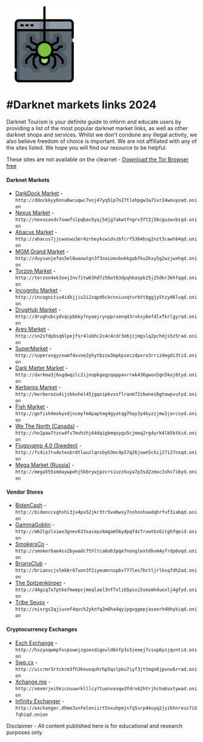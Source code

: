 <img src="logo.png" width="200">

#Darknet markets links 2024
=======================================

  
Darknet Tourism is your definite guide to inform and educate users by providing a list of the most popular darknet market links, as well as other darknet shops and services. Whilst we don't condone any illegal activity, we also believe freedom of choice is important. We are not affiliated with any of the sites listed. We hope you will find our resource to be helpful. 

These sites are not available on the clearnet - [Download the Tor Browser free](https://www.torproject.org/download/) 


#### Darknet Markets

* [DarkDock Market](http://ddockkyy6nna6wcuqwc7unj47yq5ip7n27tlehpgw3a7ivr24wouyoad.onion
) - `http://ddockkyy6nna6wcuqwc7unj47yq5ip7n27tlehpgw3a7ivr24wouyoad.onion
`
* [Nexus Market](http://nexusaxdv7owwfslpqbav5yaj5djg7akwtfngrv3ft3j56cguzwvbiqd.onion
) - `http://nexusaxdv7owwfslpqbav5yaj5djg7akwtfngrv3ft3j56cguzwvbiqd.onion
`
* [Abacus Market](http://abacus7jjcwaswu3er4zrbeykcwidvzbfcrf5364bsg2nzt3cawt64qd.onion) - `http://abacus7jjcwaswu3er4zrbeykcwidvzbfcrf5364bsg2nzt3cawt64qd.onion`
* [MGM Grand Market](http://duysanjefas5el6waowtgn3f3oaiomvbokkgabfku2kxy5g2wzjwxhqd.onion
) - `http://duysanjefas5el6waowtgn3f3oaiomvbokkgabfku2kxy5g2wzjwxhqd.onion
`
* [Torzon Market](http://torzon4ek3oej2nv7itw63hd7z56ot63dpqhbaspk25j25dkr3khfqqd.onion) - `http://torzon4ek3oej2nv7itw63hd7z56ot63dpqhbaspk25j25dkr3khfqqd.onion`
* [Incognito Market](http://incognitiu4idkjjiu2i2zqpd6ckcnxiuxqtvrbttbggjy5tzyd6luqd.onion
) - `http://incognitiu4idkjjiu2i2zqpd6ckcnxiuxqtvrbttbggjy5tzyd6luqd.onion
`
* [DrugHub Market](http://drughubcydvqcpbbky7nyaejrynpprsenq43rvksybefdlxfkrlgyrad.onion
) - `http://drughubcydvqcpbbky7nyaejrynpprsenq43rvksybefdlxfkrlgyrad.onion
`
* [Ares Market](http://sn2sfdpbsq6lpejfsr4lubhc2c4c4cdr3e6jzjmgslq2pchdjs5z5rad.onion
) - `http://sn2sfdpbsq6lpejfsr4lubhc2c4c4cdr3e6jzjmgslq2pchdjs5z5rad.onion
`
* [SuperMarket](http://superxxgyzxwmf4xvoe2yhytbzzw3mpkpieczdpxro3rrizdegdi3tid.onion
) - `http://superxxgyzxwmf4xvoe2yhytbzzw3mpkpieczdpxro3rrizdegdi3tid.onion
`
* [Dark Matter Market](http://darkma3j6xgdwqzlc2ijnopkgegzqappavrrwk436gwox5gn5kuj6tyd.onion
) - `http://darkma3j6xgdwqzlc2ijnopkgegzqappavrrwk436gwox5gn5kuj6tyd.onion
`
* [Kerberos Market](http://kerberozo4ijsbkohel45jgqnipkvxsflranm72zkwnei6gtowpvutyd.onion
) - `http://kerberozo4ijsbkohel45jgqnipkvxsflranm72zkwnei6gtowpvutyd.onion
`
* [Fish Market](http://gofish4mxkyvdjncmyfm4paptmg4gyatqg7hay3y4kyzzjmw3jarcsyd.onion
) - `http://gofish4mxkyvdjncmyfm4paptmg4gyatqg7hay3y4kyzzjmw3jarcsyd.onion
`
* [We The North (Canada)](http://hn2paw7tzcw4fv7mvhzhj64dqigkmqoygu5cjmeq2rg4yrk4lb5ktkid.onion
) - `http://hn2paw7tzcw4fv7mvhzhj64dqigkmqoygu5cjmeq2rg4yrk4lb5ktkid.onion
`
* [Flugsvamp 4.0 (Sweden)](http://fs4is7rudvtesbrdtlwuzlqnsbyb3mc4p57q26juwn5ckij27i27nsqd.onion
) - `http://fs4is7rudvtesbrdtlwuzlqnsbyb3mc4p57q26juwn5ckij27i27nsqd.onion
`
* [Mega Market (Russia)](http://mega555smdaywpehj5kbrywjpzcrsiuzzkuya7p3sd2zmuc3xhv7i6yd.onion) - `http://mega555smdaywpehj5kbrywjpzcrsiuzzkuya7p3sd2zmuc3xhv7i6yd.onion`


#### Vendor Stores

* [BidenCash](http://bidenccvghshi3jx4pu52jkr3tr5vebwsy7nshoshaadqhrfuf3iabqd.onion
) - `http://bidenccvghshi3jx4pu52jkr3tr5vebwsy7nshoshaadqhrfuf3iabqd.onion
`
* [GammaGoblin](http://mb2lgzlxiwx3gnev633saiepzkmgam56ydpqf4z7rvwtbs6itghfqeid.onion
) - `http://mb2lgzlxiwx3gnev633saiepzkmgam56ydpqf4z7rvwtbs6itghfqeid.onion
`
* [SmokersCo](http://smokerbae4sv2bywadc7thltca6o63pqe7nonglextdkvm4yfrdp6oqd.onion) - `http://smokerbae4sv2bywadc7thltca6o63pqe7nonglextdkvm4yfrdp6oqd.onion`
* [BriansClub](http://brianscjvlmkbr67uon3f2iyeumcnspbv777les7bctljrlksq7dh2ad.onion) - `http://brianscjvlmkbr67uon3f2iyeumcnspbv777les7bctljrlksq7dh2ad.onion`
* [The Spitzenkörper](http://d4giq7x7ptke7mwepvjmeqlael3nf7vlib5psxi5smsmh4uoxlj4gfyd.onion
) - `http://d4giq7x7ptke7mwepvjmeqlael3nf7vlib5psxi5smsmh4uoxlj4gfyd.onion
`
* [Tribe Seuss](http://eisrgs2qjiuvof4qvch2yknfq2m6ha4qyipgvggepjaseorh4bhykiqd.onion
) - `http://eisrgs2qjiuvof4qvch2yknfq2m6ha4qyipgvggepjaseorh4bhykiqd.onion
`


#### Cryptocurrency Exchanges

* [Exch Exchange](http://hszyoqwmpfvcpswejzgoosdigeuld6nfp3s5jeeej7vixp6ysjqvntid.onion) - `http://hszyoqwmpfvcpswejzgoosdigeuld6nfp3s5jeeej7vixp6ysjqvntid.onion`
* [Swp.cx](http://uicrmr3rtckrm3fh3knuvquhrhp5qvlpku7iyf3jttmgo6jpunu6rrad.onion
) - `http://uicrmr3rtckrm3fh3knuvquhrhp5qvlpku7iyf3jttmgo6jpunu6rrad.onion
`
* [Xchange.me](http://xmxmrjeihkicnuuwrklllcy7tuonvxxqw3fdrx62htrjhcha6vxtywad.onion
) - `http://xmxmrjeihkicnuuwrklllcy7tuonvxxqw3fdrx62htrjhcha6vxtywad.onion
`
* [Infinity Exchanger](http://exchanger.dhme3vnfeleniirt5nxuhpmjsfq5srp44uyq2jyihhnrxus7ibfqhiqd.onion) - `http://exchanger.dhme3vnfeleniirt5nxuhpmjsfq5srp44uyq2jyihhnrxus7ibfqhiqd.onion`


Disclaimer - All content published here is for educational and research purposes only. 